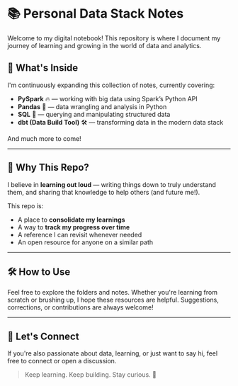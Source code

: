 # 📚 Personal Data Stack Notes

Welcome to my digital notebook! This repository is where I document my journey of learning and growing in the world of data and analytics.

## 🚀 What's Inside

I'm continuously expanding this collection of notes, currently covering:

- **PySpark** 🔥 — working with big data using Spark’s Python API
- **Pandas** 🐼 — data wrangling and analysis in Python
- **SQL** 🧠 — querying and manipulating structured data
- **dbt (Data Build Tool)** 🛠️ — transforming data in the modern data stack

And much more to come!

---

## 🌱 Why This Repo?

I believe in **learning out loud** — writing things down to truly understand them, and sharing that knowledge to help others (and future me!).

This repo is:

- A place to **consolidate my learnings**
- A way to **track my progress over time**
- A reference I can revisit whenever needed
- An open resource for anyone on a similar path

---

## 🛠️ How to Use

Feel free to explore the folders and notes. Whether you're learning from scratch or brushing up, I hope these resources are helpful. Suggestions, corrections, or contributions are always welcome!

---

## 🌟 Let's Connect

If you're also passionate about data, learning, or just want to say hi, feel free to connect or open a discussion.

> Keep learning. Keep building. Stay curious. 🚀

